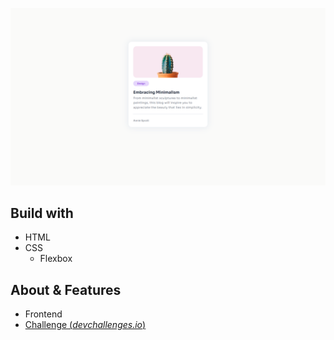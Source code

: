 ![Demo](docs/demo.png)

## Build with

- HTML
- CSS
    - Flexbox

## About & Features

- Frontend
- [Challenge (*devchallenges.io*)](https://devchallenges.io/challenge/minimal-blog-card)